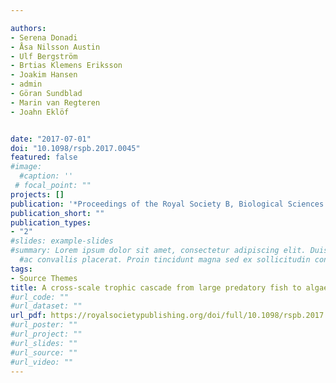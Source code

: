 ```yaml
---

authors:
- Serena Donadi 
- Åsa Nilsson Austin
- Ulf Bergström
- Brtias Klemens Eriksson
- Joakim Hansen
- admin
- Göran Sundblad
- Marin van Regteren
- Joahn Eklöf


date: "2017-07-01"
doi: "10.1098/rspb.2017.0045"
featured: false
#image:
  #caption: ''
 # focal_point: ""
projects: []
publication: '*Proceedings of the Royal Society B, Biological Sciences 284*(1859)'
publication_short: ""
publication_types:
- "2"
#slides: example-slides
#summary: Lorem ipsum dolor sit amet, consectetur adipiscing elit. Duis posuere tellus
  #ac convallis placerat. Proin tincidunt magna sed ex sollicitudin condimentum.
tags:
- Source Themes
title: A cross-scale trophic cascade from large predatory fish to algae in coastal ecosystems
#url_code: ""
#url_dataset: ""
url_pdf: https://royalsocietypublishing.org/doi/full/10.1098/rspb.2017.0045
#url_poster: ""
#url_project: ""
#url_slides: ""
#url_source: ""
#url_video: ""
---
```


